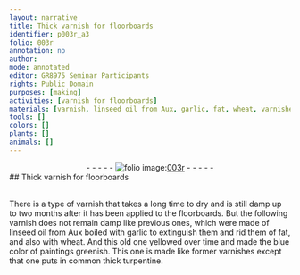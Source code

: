 ```yaml
---
layout: narrative
title: Thick varnish for floorboards
identifier: p003r_a3
folio: 003r
annotation: no
author:
mode: annotated
editor: GR8975 Seminar Participants
rights: Public Domain
purposes: [making]
activities: [varnish for floorboards]
materials: [varnish, linseed oil from Aux, garlic, fat, wheat, varnishes, common thick turpentine]
tools: []
colors: []
plants: []
animals: []
---
```


 <div class="folio" align="center">- - - - - <a href="http://gallica.bnf.fr/ark:/12148/btv1b10500001g/f11.image" target="_blank"><img src="https://cu-mkp.github.io/GR8975-edition/assets/photo-icon.png" alt="folio image: " style="display:inline-block; margin-bottom:-3px;"/>003r</a> - - - - - </div> 
## Thick <span class="material">varnish</span> for floorboards

 <span class="activity"></span>  
There is a type of <span class="material">varnish</span> that takes a long time to dry and is still damp up to two <span class="time">months</span> after it has been applied to the floorboards. But the following <span class="material">varnish</span> does not remain damp like previous ones, which were made of <span class="material">linseed oil from Aux</span> boiled with <span class="material">garlic</span> to extinguish them and rid them of <span class="material">fat</span>, and also with <span class="material">wheat</span>. And this old one yellowed over time and made the blue color of paintings greenish. This one is made like former <span class="material">varnishes</span> except that one puts in <span class="material">common thick turpentine</span>.
 